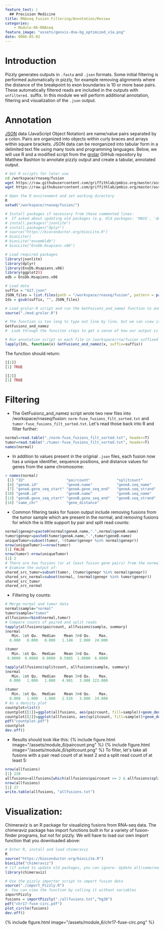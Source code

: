 ```yaml
---
feature_text: |
  ## Precision Medicine
title: RNAseq Fusion Filtering/Annotation/Review
categories:
    - Module-06-RNAseq
feature_image: "assets/genvis-dna-bg_optimized_v1a.png"
date: 0006-05-02
---
```


# Introduction
Pizzly generates outputs in `.fasta` and `.json` formats. Some initial filtering is performed automatically in pizzly, for example removing alignments where the distance of the breakpoint to exon boundaries is 10 or more base pairs. These automatically filtered reads are included in the outputs with `unfiltered.` suffix. In this module we will perform additional annotation, filtering and visualization of the `.json` output.

# Annotation
[JSON](https://www.json.org/) data (JavaScript Object Notation) are name/value pairs separated by a colon. Pairs are organized into objects within curly braces and arrays within square brackets. JSON data can be reorganized into tabular form in a delimited text file using many tools and programming languages. Below, we will use R and a modified script from the [grolar](https://github.com/MattBashton/grolar/blob/master/grolar.R) GitHub repository by Matthew Bashton to annotate pizzly output and create a tabular, annotated output. 

```bash
# Get R scripts for later use
cd /workspace/rnaseq/fusion
wget https://raw.githubusercontent.com/griffithlab/pmbio.org/master/assets/course_scripts/mod.grolar.R
wget https://raw.githubusercontent.com/griffithlab/pmbio.org/master/assets/course_scripts/import_Pizzly.R
```

```R
# Open the R environment and set working directory 
R
setwd("/workspace/rnaseq/fusion/")

# Install packages if necessary from these commented lines-
#  If asked about updating old packages (e.g. Old packages: 'MASS', 'devtools'... Update all/some/none? [a/s/n]:), select n
# install.packages("jsonlite")
# install.packages("dplyr")
# source("https://bioconductor.org/biocLite.R")
# biocLite()
# biocLite("ensembldb")
# biocLite("EnsDb.Hsapiens.v86")

# Load required packages
library(jsonlite)
library(dplyr)
library(EnsDb.Hsapiens.v86)
library(ggplot2))
edb = EnsDb.Hsapiens.v86

# Load data
suffix = "617.json"
JSON_files = list.files(path = "/workspace/rnaseq/fusion", pattern = paste0("*",suffix))
Ids = gsub(suffix, "", JSON_files)

# Load grolar.R script and run the GetFusionz_and_namez function to annotate
source("./mod.grolar.R")

# The function is too long to type out line by line, but we can view it by calling it without variables
GetFusionz_and_namez
#  Look through the funciton steps to get a sense of how our output is being processed. 

# Run annotation script on each file in /workspace/rna/fusion suffixed with fusion.json
lapply(Ids, function(x) GetFusionz_and_namez(x, suffix=suffix))
```

The function should return:
```R
[[1]]
[1] TRUE

[[2]]
[1] TRUE
```

# Filtering

- The GetFusionz_and_namez script wrote two new files into /workspace/rnaseq/fusion:
```norm-fuse_fusions_filt_sorted.txt``` and ```tumor-fuse_fusions_filt_sorted.txt```.
Let's read those back into R and filter further:
<!-- -->
```R
normal=read.table("./norm-fuse_fusions_filt_sorted.txt", header=T)
tumor=read.table("./tumor-fuse_fusions_filt_sorted.txt", header=T)
names(normal)
```

- In addition to values present in the orignial ```.json``` files, each fusion now has a unique identifier, sequence positions, and distance values for genes from the same chromosome: 

```R
> names(normal)
 [1] "ID"                   "paircount"            "splitcount"
 [4] "geneA.id"             "geneA.name"           "geneA.seq_name"
 [7] "geneA.gene_seq_start" "geneA.gene_seq_end"   "geneA.seq_strand"
[10] "geneB.id"             "geneB.name"           "geneB.seq_name"
[13] "geneB.gene_seq_start" "geneB.gene_seq_end"   "geneB.seq_strand"
[16] "same_chr"             "gene_distance"
```

- Common filtering tasks for fusion output include removing fusions from the tumor sample which are present in the normal, and removing fusions for which the is little support by pair and split read counts: 
<!-- -->
<!-- -->

```R
normal$genepr=paste0(normal$geneA.name,".",normal$geneB.name)
tumor$genepr=paste0(tumor$geneA.name,".",tumor$geneB.name)
uniqueTumor=subset(tumor, !(tumor$genepr %in% normal$genepr))
nrow(uniqueTumor)==nrow(tumor)
[1] FALSE
nrow(tumor)-nrow(uniqueTumor)
[1] 2
# There are two fusions (or at least fusion gene pairs) from the normal sample which are also present in the tumor. 
# Examine the output of- 
shared_src_tumor=subset(tumor, (tumor$genepr %in% normal$genepr))
shared_src_normal=subset(normal, (normal$genepr %in% tumor$genepr))
shared_src_tumor
shared_src_normal
```

- Filtering by counts:  
<!-- -->
<!-- -->

```R
# Merge normal and tumor data
normal$sample="normal"
tumor$sample="tumor"
allfusions=rbind(normal,tumor)
# Compare counts of paired and split reads
tapply(allfusions$paircount, allfusions$sample, summary)
$normal
   Min. 1st Qu.  Median    Mean 3rd Qu.    Max.
  0.000   0.000   0.000   1.148   2.000  24.000

$tumor
   Min. 1st Qu.  Median    Mean 3rd Qu.    Max.
 0.0000  0.0000  0.0000  0.5965  1.0000  6.0000

tapply(allfusions$splitcount, allfusions$sample, summary)
$normal
   Min. 1st Qu.  Median    Mean 3rd Qu.    Max.
  0.000   1.000   1.000   4.901   3.000 123.000

$tumor
   Min. 1st Qu.  Median    Mean 3rd Qu.    Max.
  0.000   1.000   1.000   2.526   3.000  24.000
# As a density plot
countplot=list()
countplot[[1]]=ggplot(allfusions, aes(paircount, fill=sample))+geom_density(alpha=.4)+geom_vline(xintercept=2)+coord_fixed(ratio=15)
countplot[[2]]=ggplot(allfusions, aes(splitcount, fill=sample))+geom_density(alpha=.4)+coord_cartesian(ylim= c(0,.2))+geom_vline(xintercept=5)+coord_fixed(ratio=200)
pdf("countplot.pdf")
countplot
dev.off()
```
<!-- -->
- Results should look like this:
{% include figure.html image="/assets/module_6/paircount.png" %}
{% include figure.html image="/assets/module_6/splitcount.png" %}
To filter, let's take all fusions with a pair read count of at least 2 and a split read count of at least 5:
```R
nrow(allfusions)
[1] 239
allfusions=allfusions[which(allfusions$paircount >= 2 & allfusions$splitcount >= 5),]
nrow(allfusions)
[1] 27
write.table(allfusions, "allfusions.txt")
```
<!-- -->
# Visualization:
Chimeraviz is an R package for visualizing fusions from RNA-seq data. The chimeraviz package has import functions built in for a variety of fusion-finder programs, but not for pizzly. We will have to load our own import function that you downloaded above:

```R
# Enter R, install and load chimeraviz 
R
source("https://bioconductor.org/biocLite.R")
biocLite("chimeraviz")
# (if asked to update old packages, you can ignore- Update all/some/none? [a/s/n]:)
library(chimeraviz)

# Use the pizzly importer script to import fusion data
source("./import_Pizzly.R")
#  You can view the function by calling it without variables
importPizzly
fusions = importPizzly("./allfusions.txt","hg38")
pdf("chr17-fuse-circ.pdf")
plot_circle(fusions)
dev.off()
```


{% include figure.html image="/assets/module_6/chr17-fuse-circ.png" %}